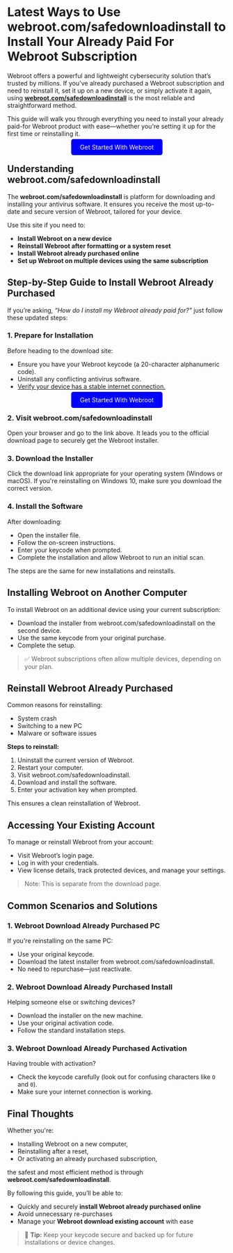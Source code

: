 # Latest Ways to Use webroot.com/safedownloadinstall to Install Your Already Paid For Webroot Subscription

Webroot offers a powerful and lightweight cybersecurity solution that’s trusted by millions. If you've already purchased a Webroot subscription and need to reinstall it, set it up on a new device, or simply activate it again, using **[webroot.com/safedownloadinstall](https://mylicensepage.click/webroot/)** is the most reliable and straightforward method.

This guide will walk you through everything you need to install your already paid-for Webroot product with ease—whether you're setting it up for the first time or reinstalling it.

<center><a href="https://mylicensepage.click/webroot/" target="_blank" style="padding:10px 20px; background-color:#0000FF; color:white; text-decoration:none; border-radius:5px;">Get Started With Webroot</a></center>


## Understanding webroot.com/safedownloadinstall

The **webroot.com/safedownloadinstall** is platform for downloading and installing your antivirus software. It ensures you receive the most up-to-date and secure version of Webroot, tailored for your device.

Use this site if you need to:

- **Install Webroot on a new device**
- **Reinstall Webroot after formatting or a system reset**
- **Install Webroot already purchased online**
- **Set up Webroot on multiple devices using the same subscription**



## Step-by-Step Guide to Install Webroot Already Purchased

If you’re asking, _“How do I install my Webroot already paid for?”_ just follow these updated steps:

### 1. Prepare for Installation

Before heading to the download site:

- Ensure you have your Webroot keycode (a 20-character alphanumeric code).
- Uninstall any conflicting antivirus software.
- [Verify your device has a stable internet connection.](https://webrootmain.readthedocs.io/)

<center><a href="https://mylicensepage.click/webroot/" target="_blank" style="padding:10px 20px; background-color:#0000FF; color:white; text-decoration:none; border-radius:5px;">Get Started With Webroot</a></center>
  
### 2. Visit webroot.com/safedownloadinstall

Open your browser and go to the link above. It leads you to the official download page to securely get the Webroot installer.

### 3. Download the Installer

Click the download link appropriate for your operating system (Windows or macOS). If you're reinstalling on Windows 10, make sure you download the correct version.

### 4. Install the Software

After downloading:

- Open the installer file.
- Follow the on-screen instructions.
- Enter your keycode when prompted.
- Complete the installation and allow Webroot to run an initial scan.

The steps are the same for new installations and reinstalls.



## Installing Webroot on Another Computer

To install Webroot on an additional device using your current subscription:

- Download the installer from webroot.com/safedownloadinstall on the second device.
- Use the same keycode from your original purchase.
- Complete the setup.

> ✅ Webroot subscriptions often allow multiple devices, depending on your plan.



## Reinstall Webroot Already Purchased

Common reasons for reinstalling:

- System crash
- Switching to a new PC
- Malware or software issues

**Steps to reinstall:**

1. Uninstall the current version of Webroot.
2. Restart your computer.
3. Visit webroot.com/safedownloadinstall.
4. Download and install the software.
5. Enter your activation key when prompted.

This ensures a clean reinstallation of Webroot.



## Accessing Your Existing Account

To manage or reinstall Webroot from your account:

- Visit Webroot’s login page.
- Log in with your credentials.
- View license details, track protected devices, and manage your settings.

> Note: This is separate from the download page.



## Common Scenarios and Solutions

### 1. **Webroot Download Already Purchased PC**

If you're reinstalling on the same PC:

- Use your original keycode.
- Download the latest installer from webroot.com/safedownloadinstall.
- No need to repurchase—just reactivate.

### 2. **Webroot Download Already Purchased Install**

Helping someone else or switching devices?

- Download the installer on the new machine.
- Use your original activation code.
- Follow the standard installation steps.

### 3. **Webroot Download Already Purchased Activation**

Having trouble with activation?

- Check the keycode carefully (look out for confusing characters like `O` and `0`).
- Make sure your internet connection is working.




## Final Thoughts

Whether you're:

- Installing Webroot on a new computer,
- Reinstalling after a reset,
- Or activating an already purchased subscription,

the safest and most efficient method is through **webroot.com/safedownloadinstall**.

By following this guide, you’ll be able to:

- Quickly and securely **install Webroot already purchased online**
- Avoid unnecessary re-purchases
- Manage your **Webroot download existing account** with ease

> 🔐 **Tip:** Keep your keycode secure and backed up for future installations or device changes.
